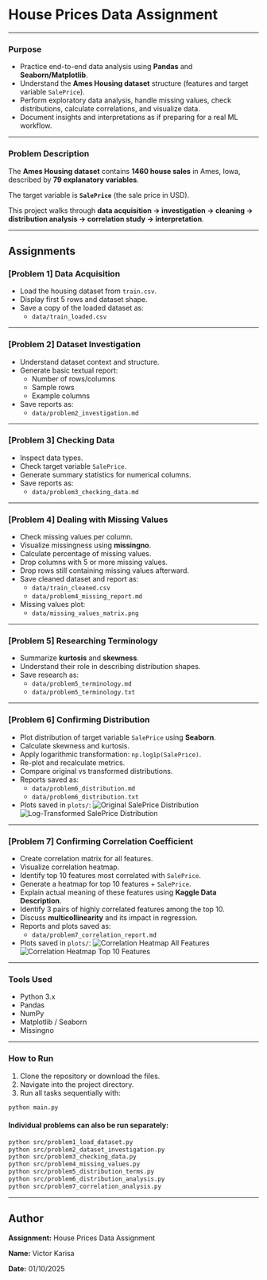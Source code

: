 
# House Prices Data Assignment

---

### **Purpose**

- Practice end-to-end data analysis using **Pandas** and **Seaborn/Matplotlib**.
- Understand the **Ames Housing dataset** structure (features and target variable `SalePrice`).
- Perform exploratory data analysis, handle missing values, check distributions, calculate correlations, and visualize data.
- Document insights and interpretations as if preparing for a real ML workflow.

---

### **Problem Description**

The **Ames Housing dataset** contains **1460 house sales** in Ames, Iowa, described by **79 explanatory variables**.

The target variable is **`SalePrice`** (the sale price in USD).

This project walks through **data acquisition → investigation → cleaning → distribution analysis → correlation study → interpretation**.

---

## Assignments

### **[Problem 1] Data Acquisition**

- Load the housing dataset from `train.csv`.
- Display first 5 rows and dataset shape.
- Save a copy of the loaded dataset as:
  - `data/train_loaded.csv`

---

### **[Problem 2] Dataset Investigation**

- Understand dataset context and structure.
- Generate basic textual report:
  - Number of rows/columns
  - Sample rows
  - Example columns
- Save reports as:
  - `data/problem2_investigation.md`

---

### **[Problem 3] Checking Data**

- Inspect data types.
- Check target variable `SalePrice`.
- Generate summary statistics for numerical columns.
- Save reports as:
  - `data/problem3_checking_data.md`

---

### **[Problem 4] Dealing with Missing Values**

- Check missing values per column.
- Visualize missingness using **missingno**.
- Calculate percentage of missing values.
- Drop columns with 5 or more missing values.
- Drop rows still containing missing values afterward.
- Save cleaned dataset and report as:
  - `data/train_cleaned.csv`
  - `data/problem4_missing_report.md`
- Missing values plot:
  - `data/missing_values_matrix.png`

---

### **[Problem 5] Researching Terminology**

- Summarize **kurtosis** and **skewness**.
- Understand their role in describing distribution shapes.
- Save research as:
  - `data/problem5_terminology.md`
  - `data/problem5_terminology.txt`

---

### **[Problem 6] Confirming Distribution**

- Plot distribution of target variable `SalePrice` using **Seaborn**.
- Calculate skewness and kurtosis.
- Apply logarithmic transformation: `np.log1p(SalePrice)`.
- Re-plot and recalculate metrics.
- Compare original vs transformed distributions.
- Reports saved as:
  - `data/problem6_distribution.md`
  - `data/problem6_distribution.txt`
- Plots saved in `plots/`:
  ![Original SalePrice Distribution](plots/problem6_saleprice_original.png)  
  ![Log-Transformed SalePrice Distribution](plots/problem6_saleprice_log.png)

---

### **[Problem 7] Confirming Correlation Coefficient**

- Create correlation matrix for all features.
- Visualize correlation heatmap.
- Identify top 10 features most correlated with `SalePrice`.
- Generate a heatmap for top 10 features + `SalePrice`.
- Explain actual meaning of these features using **Kaggle Data Description**.
- Identify 3 pairs of highly correlated features among the top 10.
- Discuss **multicollinearity** and its impact in regression.
- Reports and plots saved as:
  - `data/problem7_correlation_report.md`
- Plots saved in `plots/`:
  ![Correlation Heatmap All Features](plots/correlation_matrix_full.png)  
  ![Correlation Heatmap Top 10 Features](plots/correlation_top10.png)

---

### **Tools Used**

- Python 3.x
- Pandas
- NumPy
- Matplotlib / Seaborn
- Missingno

---

### **How to Run**

1. Clone the repository or download the files.
2. Navigate into the project directory.
3. Run all tasks sequentially with:

```bash
python main.py
```


#### **Individual problems can also be run separately:**

```bash
python src/problem1_load_dataset.py
python src/problem2_dataset_investigation.py
python src/problem3_checking_data.py
python src/problem4_missing_values.py
python src/problem5_distribution_terms.py
python src/problem6_distribution_analysis.py
python src/problem7_correlation_analysis.py
```

---

## Author

**Assignment:** House Prices Data Assignment

**Name:** Victor Karisa

**Date:** 01/10/2025

```